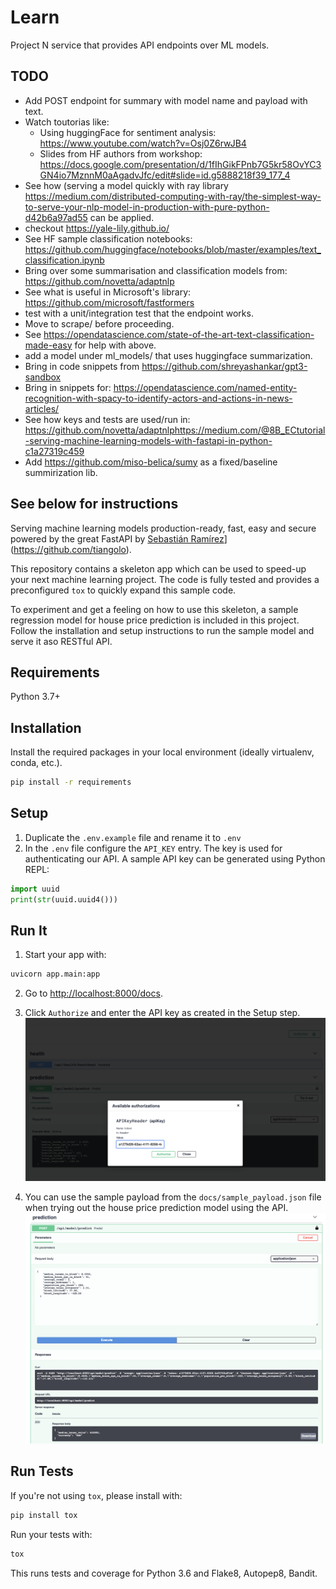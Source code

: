 # Learn

Project N service that provides API endpoints over ML models.

## TODO

- Add POST endpoint for summary with model name and payload with text.
- Watch toutorias like:
  - Using huggingFace for sentiment analysis: <https://www.youtube.com/watch?v=Osj0Z6rwJB4>
  - Slides from HF authors from workshop: <https://docs.google.com/presentation/d/1fIhGikFPnb7G5kr58OvYC3GN4io7MznnM0aAgadvJfc/edit#slide=id.g5888218f39_177_4>
- See how (serving a model quickly with ray library <https://medium.com/distributed-computing-with-ray/the-simplest-way-to-serve-your-nlp-model-in-production-with-pure-python-d42b6a97ad55> can be applied.
- checkout <https://yale-lily.github.io/>
- See HF sample classification notebooks: <https://github.com/huggingface/notebooks/blob/master/examples/text_classification.ipynb>
- Bring over some summarisation and classification models from: <https://github.com/novetta/adaptnlp>
- See what is useful in Microsoft's library: <https://github.com/microsoft/fastformers>
- test with a unit/integration test that the endpoint works.
- Move to scrape/ before proceeding.
- See <https://opendatascience.com/state-of-the-art-text-classification-made-easy> for help with above.
- add a model under ml_models/ that uses huggingface summarization.
- Bring in code snippets from <https://github.com/shreyashankar/gpt3-sandbox>
- Bring in snippets for: <https://opendatascience.com/named-entity-recognition-with-spacy-to-identify-actors-and-actions-in-news-articles/>
- See how keys and tests are used/run in: <https://github.com/novetta/adaptnlphttps://medium.com/@8B_ECtutorial-serving-machine-learning-models-with-fastapi-in-python-c1a27319c459>
- Add <https://github.com/miso-belica/sumy> as a fixed/baseline summirization lib.

## See below for instructions

Serving machine learning models production-ready, fast, easy and secure powered by the great FastAPI by [Sebastián Ramírez]([)](https://github.com/tiangolo).

This repository contains a skeleton app which can be used to speed-up your next machine learning project. The code is fully tested and provides a preconfigured `tox` to quickly expand this sample code.

To experiment and get a feeling on how to use this skeleton, a sample regression model for house price prediction is included in this project. Follow the installation and setup instructions to run the sample model and serve it aso RESTful API.

## Requirements

Python 3.7+

## Installation

Install the required packages in your local environment (ideally virtualenv, conda, etc.).

```bash
pip install -r requirements
```

## Setup

1. Duplicate the `.env.example` file and rename it to `.env`
2. In the `.env` file configure the `API_KEY` entry. The key is used for authenticating our API. A sample API key can be generated using Python REPL:

```python
import uuid
print(str(uuid.uuid4()))
```

## Run It

1. Start your  app with:

  ```bash
  uvicorn app.main:app
  ```

2. Go to [http://localhost:8000/docs](http://localhost:8000/docs).

3. Click `Authorize` and enter the API key as created in the Setup step.
![Authroization](./docs/authorize.png)

4. You can use the sample payload from the `docs/sample_payload.json` file when trying out the house price prediction model using the API.
  ![Prediction with example payload](./docs/sample_payload.png)

## Run Tests

If you're not using `tox`, please install with:

```bash
pip install tox
```

Run your tests with:

```bash
tox
```

This runs tests and coverage for Python 3.6 and Flake8, Autopep8, Bandit.
